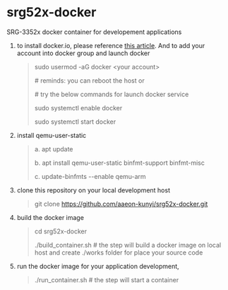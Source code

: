 srg52x-docker
===

SRG-3352x docker container for developement applications

1. to install docker.io, please reference [this article](https://docs.docker.com/engine/install/ubuntu). And to add your account into docker group and launch docker

    > sudo usermod -aG docker \<your account\>
    >
    > \# reminds: you can reboot the host or
    >
    > \# try the below commands for launch docker service
    >
    > sudo systemctl enable docker
    >
    > sudo systemctl start docker


2. install qemu-user-static 

    > a. apt update
    >
    > b. apt install qemu-user-static binfmt-support binfmt-misc
    >
    > c. update-binfmts --enable qemu-arm

3. clone this repository on your local development host

    > git clone https://github.com/aaeon-kunyi/srg52x-docker.git

4. build the docker image

    > cd srg52x-docker
    >
    > ./build_container.sh # the step will build a docker image on local host and create ./works folder for place your source code

5. run the docker image for your application development, 

    > ./run_container.sh  # the step will start a container

